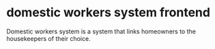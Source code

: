 # domestic workers system frontend
Domestic workers system is a system that links homeowners to the housekeepers of their choice.

